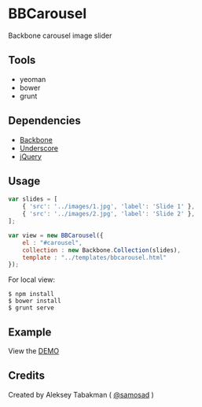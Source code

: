 # BBCarousel

Backbone carousel image slider

## Tools 
* yeoman
* bower
* grunt

## Dependencies

* [Backbone](http://backbonejs.org/)
* [Underscore](http://underscorejs.org/)
* [jQuery](http://jquery.com/) 

## Usage

```javascript
var slides = [
	{ 'src': '../images/1.jpg', 'label': 'Slide 1' },
	{ 'src': '../images/2.jpg', 'label': 'Slide 2' },
];

var view = new BBCarousel({
	el : "#carousel",
	collection : new Backbone.Collection(slides),
	template : "../templates/bbcarousel.html"
});
```

For local view:

```
$ npm install
$ bower install
$ grunt serve
```

## Example

View the [DEMO](http://samosad.github.io/bb-carousel/)


## Credits

Created by Aleksey Tabakman ( [@samosad](http://github.com/samosad) )

